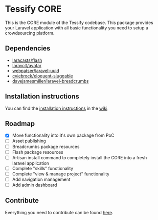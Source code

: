 # Tessify CORE

This is the CORE module of the Tessify codebase. This package provides your Laravel application with all basic functionality you need to setup a crowdsourcing platform.

## Dependencies

- [laracasts/flash](https://github.com/laracasts/flash)
- [laravolt/avatar](https://github.com/laravolt/avatar)
- [webpatser/laravel-uuid](https://github.com/webpatser/laravel-uuid)
- [cviebrock/eloquent-sluggable](https://github.com/cviebrock/eloquent-sluggable)
- [davejamesmiller/laravel-breadcrumbs](https://github.com/davejamesmiller/laravel-breadcrumbs)

## Installation instructions

You can find the [installation instructions](https://github.com/tessify-org/CORE/wiki#installation-instructions) in the [wiki](https://github.com/tessify-org/CORE/wiki).

## Roadmap

- [x] Move functionality into it's own package from PoC
- [ ] Asset publishing
- [ ] Breadcrumbs package resources
- [ ] Flash package resources
- [ ] Artisan install command to completely install the CORE into a fresh laravel application
- [ ] Complete "skills" functionality
- [ ] Complete "view & manage project" functionality
- [ ] Add navigation management
- [ ] Add admin dashboard

## Contribute
Everything you need to contribute can be found [here](https://github.com/tessify-org/CORE/blob/master/CONTRIBUTE.md).
